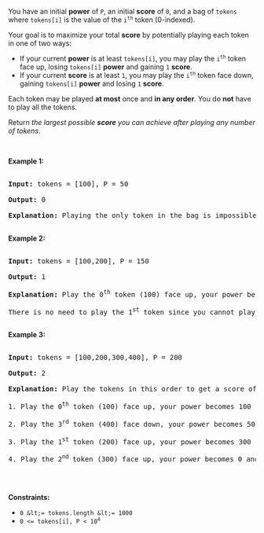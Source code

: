 You have an initial __power__ of `` P ``, an initial __score__ of `` 0 ``, and a bag of `` tokens `` where `` tokens[i] `` is the value of the <code>i<sup>th</sup></code> token (0-indexed).

Your goal is to maximize your total __score__ by potentially playing each token in one of two ways:

*   If your current __power__ is at least `` tokens[i] ``, you may play the <code>i<sup>th</sup></code> token face up, losing `` tokens[i] `` __power__ and gaining `` 1 `` __score__.
*   If your current __score__ is at least `` 1 ``, you may play the <code>i<sup>th</sup></code> token face down, gaining `` tokens[i] `` __power__ and losing `` 1 `` __score__.

Each token may be played __at most__ once and __in any order__. You do __not__ have to play all the tokens.

Return _the largest possible __score__ you can achieve after playing any number of tokens_.

&nbsp;

__Example 1:__

<pre>
<strong>Input:</strong> tokens = [100], P = 50
<strong>Output:</strong> 0
<strong>Explanation</strong><strong>:</strong> Playing the only token in the bag is impossible because you either have too little power or too little score.
</pre>

__Example 2:__

<pre>
<strong>Input:</strong> tokens = [100,200], P = 150
<strong>Output:</strong> 1
<strong>Explanation:</strong> Play the 0<sup>th</sup> token (100) face up, your power becomes 50 and score becomes 1.
There is no need to play the 1<sup>st</sup> token since you cannot play it face up to add to your score.
</pre>

__Example 3:__

<pre>
<strong>Input:</strong> tokens = [100,200,300,400], P = 200
<strong>Output:</strong> 2
<strong>Explanation:</strong> Play the tokens in this order to get a score of 2:
1. Play the 0<sup>th</sup> token (100) face up, your power becomes 100 and score becomes 1.
2. Play the 3<sup>rd</sup> token (400) face down, your power becomes 500 and score becomes 0.
3. Play the 1<sup>st</sup> token (200) face up, your power becomes 300 and score becomes 1.
4. Play the 2<sup>nd </sup>token (300) face up, your power becomes 0 and score becomes 2.
</pre>

&nbsp;

__Constraints:__

*   `` 0 &lt;= tokens.length &lt;= 1000 ``
*   <code>0 &lt;= tokens[i],&nbsp;P &lt; 10<sup>4</sup></code>